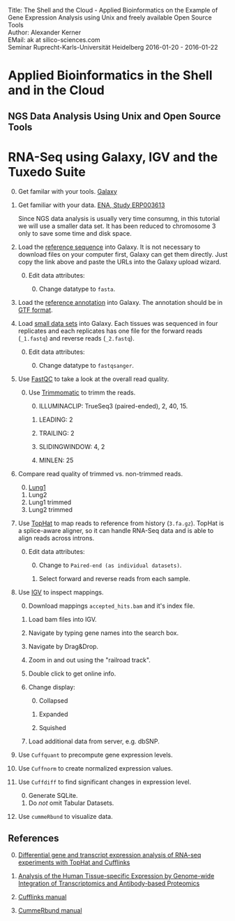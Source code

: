 Title: The Shell and the Cloud - Applied Bioinformatics on the Example of Gene Expression Analysis using Unix and freely available Open Source Tools</br>
Author: Alexander Kerner</br>
EMail: ak at silico-sciences.com</br>
Seminar Ruprecht-Karls-Universität Heidelberg 2016-01-20 - 2016-01-22

# Applied Bioinformatics in the Shell and in the Cloud

## NGS Data Analysis Using Unix and Open Source Tools

# RNA-Seq using Galaxy, IGV and the Tuxedo Suite

0. Get familar with your tools.
[Galaxy](https://usegalaxy.org/)

0. Get familiar with your data.
[ENA, Study ERP003613](http://www.ebi.ac.uk/ena/data/view/ERP003613)

    Since NGS data analysis is usually very time consumng, in this tutorial we will use a smaller data set. It has been reduced to chromosome 3 only to save some time and disk space.

0. Load the [reference sequence](https://github.com/SilicoSciences/bi-seminar/blob/master/3.fa.gz?raw=true) into Galaxy. It is not necessary to download files on your computer first, Galaxy can get them directly. Just copy the link above and paste the URLs into the Galaxy upload wizard.

    0. Edit data attributes:
        
        0. Change datatype to `fasta`.
        
0. Load the [reference annotation](https://github.com/SilicoSciences/bi-seminar/blob/master/genes_chr03.gtf.gz?raw=true) into Galaxy. The annotation should be in [GTF format](http://www.ensembl.org/info/website/upload/gff.html).

0. Load [small data sets](https://github.com/silico-sciences/bi-seminar/tree/master/2014fagerberg-small) into Galaxy. Each tissues was sequenced in four replicates and each replicates has one file for the forward reads (`_1.fastq`) and reverse reads (`_2.fastq`).

    0. Edit data attributes:
        
        0. Change datatype to `fastqsanger`.
        
0. Use [FastQC](http://www.bioinformatics.babraham.ac.uk/projects/fastqc/) to take a look at the overall read quality.

    0. Use [Trimmomatic](http://www.usadellab.org/cms/?page=trimmomatic) to trimm the reads.
    
        0. ILLUMINACLIP: TrueSeq3 (paired-ended), 2, 40, 15. 
        0. LEADING: 2
        
        0. TRAILING: 2
        
        0. SLIDINGWINDOW: 4, 2
        
        0. MINLEN: 25
        
0. Compare read quality of trimmed vs. non-trimmed reads.

    0. [Lung1](http://htmlpreview.github.com/?FastQC_Trimmomatic_on_lung-326_chr03_1__Webpage_html.html)
    0. Lung2
    0. Lung1 trimmed
    0. Lung2 trimmed

0. Use [TopHat](https://ccb.jhu.edu/software/tophat/index.shtml) to map reads to reference from history (`3.fa.gz`). TopHat is a splice-aware aligner, so it can handle RNA-Seq data and is able to align reads across introns.

    0. Edit data attributes:
        
        0. Change to `Paired-end (as individual datasets)`.
        
        0. Select forward and reverse reads from each sample.

0. Use [IGV](https://www.broadinstitute.org/igv/) to inspect mappings.

    0. Download mappings `accepted_hits.bam` and it's index file.
    
    0. Load bam files into IGV.
    
    0. Navigate by typing gene names into the search box.
    
    0. Navigate by Drag&Drop.
    
    0. Zoom in and out using the "railroad track".
    
    0. Double click to get online info.
    
    0. Change display:
    
        0. Collapsed
        
        0. Expanded
        
        0. Squished
        
    0. Load additional data from server, e.g. dbSNP.
    
0. Use `Cuffquant` to precompute gene expression levels.

0. Use `Cuffnorm` to create normalized expression values.

0. Use `Cuffdiff` to find significant changes in expression level.

    0. Generate SQLite.
    0. Do *not* omit Tabular Datasets.
    
0. Use `cummeRbund` to visualize data.

## References

0. [Differential gene and transcript expression analysis of RNA-seq experiments with TopHat and Cufflinks](http://www.ncbi.nlm.nih.gov/pmc/articles/PMC3334321/?tool=pmcentrez)

0. [Analysis of the Human Tissue-specific Expression by Genome-wide Integration of Transcriptomics and Antibody-based Proteomics](http://www.mcponline.org/content/13/2/397)

0. [Cufflinks manual](http://cole-trapnell-lab.github.io/cufflinks/manual/)

0. [CummeRbund manual](http://compbio.mit.edu/cummeRbund/manual_2_0.html)
